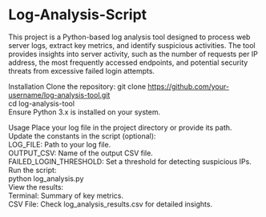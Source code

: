 # Log-Analysis-Script
This project is a Python-based log analysis tool designed to process web server logs, extract key metrics, and identify suspicious activities. The tool provides insights into server activity, such as the number of requests per IP address, the most frequently accessed endpoints, and potential security threats from excessive failed login attempts.

Installation
Clone the repository:
git clone https://github.com/your-username/log-analysis-tool.git                                                                  
cd log-analysis-tool                                                                                                              
Ensure Python 3.x is installed on your system.

Usage
Place your log file in the project directory or provide its path.                                                                 
Update the constants in the script (optional):                                                                                    
LOG_FILE: Path to your log file.                                                                                                  
OUTPUT_CSV: Name of the output CSV file.                                                                                          
FAILED_LOGIN_THRESHOLD: Set a threshold for detecting suspicious IPs.                                                                                                                                                                                                                                                           
Run the script:                                                                                                                   
python log_analysis.py                                                                                                            
View the results:                                                                                                                 
Terminal: Summary of key metrics.                                                                                                 
CSV File: Check log_analysis_results.csv for detailed insights.
